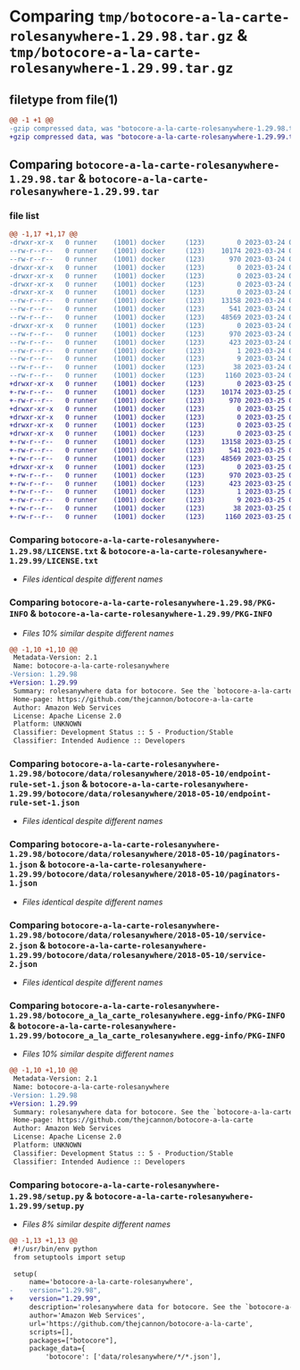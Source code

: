 # Comparing `tmp/botocore-a-la-carte-rolesanywhere-1.29.98.tar.gz` & `tmp/botocore-a-la-carte-rolesanywhere-1.29.99.tar.gz`

## filetype from file(1)

```diff
@@ -1 +1 @@
-gzip compressed data, was "botocore-a-la-carte-rolesanywhere-1.29.98.tar", last modified: Fri Mar 24 01:24:38 2023, max compression
+gzip compressed data, was "botocore-a-la-carte-rolesanywhere-1.29.99.tar", last modified: Sat Mar 25 01:23:06 2023, max compression
```

## Comparing `botocore-a-la-carte-rolesanywhere-1.29.98.tar` & `botocore-a-la-carte-rolesanywhere-1.29.99.tar`

### file list

```diff
@@ -1,17 +1,17 @@
-drwxr-xr-x   0 runner    (1001) docker     (123)        0 2023-03-24 01:24:38.670129 botocore-a-la-carte-rolesanywhere-1.29.98/
--rw-r--r--   0 runner    (1001) docker     (123)    10174 2023-03-24 01:24:38.000000 botocore-a-la-carte-rolesanywhere-1.29.98/LICENSE.txt
--rw-r--r--   0 runner    (1001) docker     (123)      970 2023-03-24 01:24:38.670129 botocore-a-la-carte-rolesanywhere-1.29.98/PKG-INFO
-drwxr-xr-x   0 runner    (1001) docker     (123)        0 2023-03-24 01:24:38.670129 botocore-a-la-carte-rolesanywhere-1.29.98/botocore/
-drwxr-xr-x   0 runner    (1001) docker     (123)        0 2023-03-24 01:24:38.670129 botocore-a-la-carte-rolesanywhere-1.29.98/botocore/data/
-drwxr-xr-x   0 runner    (1001) docker     (123)        0 2023-03-24 01:24:38.670129 botocore-a-la-carte-rolesanywhere-1.29.98/botocore/data/rolesanywhere/
-drwxr-xr-x   0 runner    (1001) docker     (123)        0 2023-03-24 01:24:38.670129 botocore-a-la-carte-rolesanywhere-1.29.98/botocore/data/rolesanywhere/2018-05-10/
--rw-r--r--   0 runner    (1001) docker     (123)    13158 2023-03-24 01:23:57.000000 botocore-a-la-carte-rolesanywhere-1.29.98/botocore/data/rolesanywhere/2018-05-10/endpoint-rule-set-1.json
--rw-r--r--   0 runner    (1001) docker     (123)      541 2023-03-24 01:23:57.000000 botocore-a-la-carte-rolesanywhere-1.29.98/botocore/data/rolesanywhere/2018-05-10/paginators-1.json
--rw-r--r--   0 runner    (1001) docker     (123)    48569 2023-03-24 01:23:57.000000 botocore-a-la-carte-rolesanywhere-1.29.98/botocore/data/rolesanywhere/2018-05-10/service-2.json
-drwxr-xr-x   0 runner    (1001) docker     (123)        0 2023-03-24 01:24:38.670129 botocore-a-la-carte-rolesanywhere-1.29.98/botocore_a_la_carte_rolesanywhere.egg-info/
--rw-r--r--   0 runner    (1001) docker     (123)      970 2023-03-24 01:24:38.000000 botocore-a-la-carte-rolesanywhere-1.29.98/botocore_a_la_carte_rolesanywhere.egg-info/PKG-INFO
--rw-r--r--   0 runner    (1001) docker     (123)      423 2023-03-24 01:24:38.000000 botocore-a-la-carte-rolesanywhere-1.29.98/botocore_a_la_carte_rolesanywhere.egg-info/SOURCES.txt
--rw-r--r--   0 runner    (1001) docker     (123)        1 2023-03-24 01:24:38.000000 botocore-a-la-carte-rolesanywhere-1.29.98/botocore_a_la_carte_rolesanywhere.egg-info/dependency_links.txt
--rw-r--r--   0 runner    (1001) docker     (123)        9 2023-03-24 01:24:38.000000 botocore-a-la-carte-rolesanywhere-1.29.98/botocore_a_la_carte_rolesanywhere.egg-info/top_level.txt
--rw-r--r--   0 runner    (1001) docker     (123)       38 2023-03-24 01:24:38.670129 botocore-a-la-carte-rolesanywhere-1.29.98/setup.cfg
--rw-r--r--   0 runner    (1001) docker     (123)     1160 2023-03-24 01:24:38.000000 botocore-a-la-carte-rolesanywhere-1.29.98/setup.py
+drwxr-xr-x   0 runner    (1001) docker     (123)        0 2023-03-25 01:23:06.336947 botocore-a-la-carte-rolesanywhere-1.29.99/
+-rw-r--r--   0 runner    (1001) docker     (123)    10174 2023-03-25 01:23:06.000000 botocore-a-la-carte-rolesanywhere-1.29.99/LICENSE.txt
+-rw-r--r--   0 runner    (1001) docker     (123)      970 2023-03-25 01:23:06.336947 botocore-a-la-carte-rolesanywhere-1.29.99/PKG-INFO
+drwxr-xr-x   0 runner    (1001) docker     (123)        0 2023-03-25 01:23:06.332947 botocore-a-la-carte-rolesanywhere-1.29.99/botocore/
+drwxr-xr-x   0 runner    (1001) docker     (123)        0 2023-03-25 01:23:06.332947 botocore-a-la-carte-rolesanywhere-1.29.99/botocore/data/
+drwxr-xr-x   0 runner    (1001) docker     (123)        0 2023-03-25 01:23:06.332947 botocore-a-la-carte-rolesanywhere-1.29.99/botocore/data/rolesanywhere/
+drwxr-xr-x   0 runner    (1001) docker     (123)        0 2023-03-25 01:23:06.336947 botocore-a-la-carte-rolesanywhere-1.29.99/botocore/data/rolesanywhere/2018-05-10/
+-rw-r--r--   0 runner    (1001) docker     (123)    13158 2023-03-25 01:22:12.000000 botocore-a-la-carte-rolesanywhere-1.29.99/botocore/data/rolesanywhere/2018-05-10/endpoint-rule-set-1.json
+-rw-r--r--   0 runner    (1001) docker     (123)      541 2023-03-25 01:22:12.000000 botocore-a-la-carte-rolesanywhere-1.29.99/botocore/data/rolesanywhere/2018-05-10/paginators-1.json
+-rw-r--r--   0 runner    (1001) docker     (123)    48569 2023-03-25 01:22:12.000000 botocore-a-la-carte-rolesanywhere-1.29.99/botocore/data/rolesanywhere/2018-05-10/service-2.json
+drwxr-xr-x   0 runner    (1001) docker     (123)        0 2023-03-25 01:23:06.336947 botocore-a-la-carte-rolesanywhere-1.29.99/botocore_a_la_carte_rolesanywhere.egg-info/
+-rw-r--r--   0 runner    (1001) docker     (123)      970 2023-03-25 01:23:06.000000 botocore-a-la-carte-rolesanywhere-1.29.99/botocore_a_la_carte_rolesanywhere.egg-info/PKG-INFO
+-rw-r--r--   0 runner    (1001) docker     (123)      423 2023-03-25 01:23:06.000000 botocore-a-la-carte-rolesanywhere-1.29.99/botocore_a_la_carte_rolesanywhere.egg-info/SOURCES.txt
+-rw-r--r--   0 runner    (1001) docker     (123)        1 2023-03-25 01:23:06.000000 botocore-a-la-carte-rolesanywhere-1.29.99/botocore_a_la_carte_rolesanywhere.egg-info/dependency_links.txt
+-rw-r--r--   0 runner    (1001) docker     (123)        9 2023-03-25 01:23:06.000000 botocore-a-la-carte-rolesanywhere-1.29.99/botocore_a_la_carte_rolesanywhere.egg-info/top_level.txt
+-rw-r--r--   0 runner    (1001) docker     (123)       38 2023-03-25 01:23:06.336947 botocore-a-la-carte-rolesanywhere-1.29.99/setup.cfg
+-rw-r--r--   0 runner    (1001) docker     (123)     1160 2023-03-25 01:23:06.000000 botocore-a-la-carte-rolesanywhere-1.29.99/setup.py
```

### Comparing `botocore-a-la-carte-rolesanywhere-1.29.98/LICENSE.txt` & `botocore-a-la-carte-rolesanywhere-1.29.99/LICENSE.txt`

 * *Files identical despite different names*

### Comparing `botocore-a-la-carte-rolesanywhere-1.29.98/PKG-INFO` & `botocore-a-la-carte-rolesanywhere-1.29.99/PKG-INFO`

 * *Files 10% similar despite different names*

```diff
@@ -1,10 +1,10 @@
 Metadata-Version: 2.1
 Name: botocore-a-la-carte-rolesanywhere
-Version: 1.29.98
+Version: 1.29.99
 Summary: rolesanywhere data for botocore. See the `botocore-a-la-carte` package for more info.
 Home-page: https://github.com/thejcannon/botocore-a-la-carte
 Author: Amazon Web Services
 License: Apache License 2.0
 Platform: UNKNOWN
 Classifier: Development Status :: 5 - Production/Stable
 Classifier: Intended Audience :: Developers
```

### Comparing `botocore-a-la-carte-rolesanywhere-1.29.98/botocore/data/rolesanywhere/2018-05-10/endpoint-rule-set-1.json` & `botocore-a-la-carte-rolesanywhere-1.29.99/botocore/data/rolesanywhere/2018-05-10/endpoint-rule-set-1.json`

 * *Files identical despite different names*

### Comparing `botocore-a-la-carte-rolesanywhere-1.29.98/botocore/data/rolesanywhere/2018-05-10/paginators-1.json` & `botocore-a-la-carte-rolesanywhere-1.29.99/botocore/data/rolesanywhere/2018-05-10/paginators-1.json`

 * *Files identical despite different names*

### Comparing `botocore-a-la-carte-rolesanywhere-1.29.98/botocore/data/rolesanywhere/2018-05-10/service-2.json` & `botocore-a-la-carte-rolesanywhere-1.29.99/botocore/data/rolesanywhere/2018-05-10/service-2.json`

 * *Files identical despite different names*

### Comparing `botocore-a-la-carte-rolesanywhere-1.29.98/botocore_a_la_carte_rolesanywhere.egg-info/PKG-INFO` & `botocore-a-la-carte-rolesanywhere-1.29.99/botocore_a_la_carte_rolesanywhere.egg-info/PKG-INFO`

 * *Files 10% similar despite different names*

```diff
@@ -1,10 +1,10 @@
 Metadata-Version: 2.1
 Name: botocore-a-la-carte-rolesanywhere
-Version: 1.29.98
+Version: 1.29.99
 Summary: rolesanywhere data for botocore. See the `botocore-a-la-carte` package for more info.
 Home-page: https://github.com/thejcannon/botocore-a-la-carte
 Author: Amazon Web Services
 License: Apache License 2.0
 Platform: UNKNOWN
 Classifier: Development Status :: 5 - Production/Stable
 Classifier: Intended Audience :: Developers
```

### Comparing `botocore-a-la-carte-rolesanywhere-1.29.98/setup.py` & `botocore-a-la-carte-rolesanywhere-1.29.99/setup.py`

 * *Files 8% similar despite different names*

```diff
@@ -1,13 +1,13 @@
 #!/usr/bin/env python
 from setuptools import setup
 
 setup(
     name='botocore-a-la-carte-rolesanywhere',
-    version="1.29.98",
+    version="1.29.99",
     description='rolesanywhere data for botocore. See the `botocore-a-la-carte` package for more info.',
     author='Amazon Web Services',
     url='https://github.com/thejcannon/botocore-a-la-carte',
     scripts=[],
     packages=["botocore"],
     package_data={
         'botocore': ['data/rolesanywhere/*/*.json'],
```

